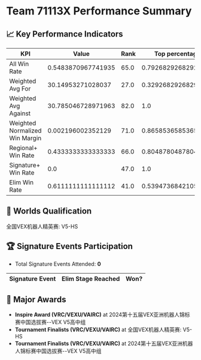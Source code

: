 # Team 71113X Performance Summary

## 📈 Key Performance Indicators
| KPI | Value | Rank | Top percentage |
| --- | ----- | ---- | ----- |
| All Win Rate | 0.5483870967741935 | 65.0 | 0.7926829268292683 |
| Weighted Avg For | 30.14953271028037 | 27.0 | 0.32926829268292684 |
| Weighted Avg Against | 30.785046728971963 | 82.0 | 1.0 |
| Weighted Normalized Win Margin | 0.002196002352129 | 71.0 | 0.8658536585365854 |
| Regional+ Win Rate | 0.4333333333333333 | 66.0 | 0.8048780487804879 |
| Signature+ Win Rate | 0.0 | 47.0 | 1.0 |
| Elim Win Rate | 0.6111111111111112 | 41.0 | 0.5394736842105263 |


## 🎯 Worlds Qualification
全国VEX机器人精英赛: V5-HS

## 🏆 Signature Events Participation
- Total Signature Events Attended: **0**

| Signature Event | Elim Stage Reached | Won? |
|:----------------|:-------------------|:----|


## 🥇 Major Awards
- **Inspire Award (VRC/VEXU/VAIRC)** at 2024第十五届VEX亚洲机器人锦标赛中国选拔赛--VEX V5高中组
- **Tournament Finalists (VRC/VEXU/VAIRC)** at 全国VEX机器人精英赛: V5-HS
- **Tournament Finalists (VRC/VEXU/VAIRC)** at 2024第十五届VEX亚洲机器人锦标赛中国选拔赛--VEX V5高中组

